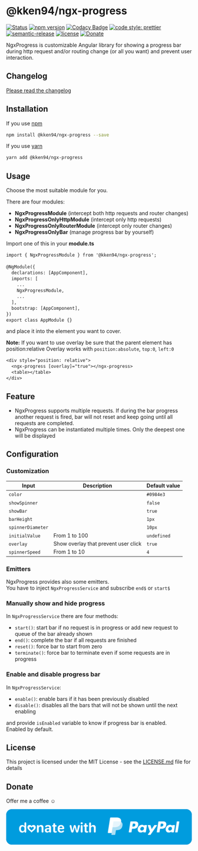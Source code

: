 # @kken94/ngx-progress
[![Status](https://travis-ci.org/kKen94/ngx-progress.svg?branch=master)](https://travis-ci.org/kKen94/ngx-progress)
[![npm version](https://img.shields.io/npm/v/@kken94/ngx-progress.svg?style=flat)](https://www.npmjs.com/package/@kken94/ngx-progress "View this project on npm")
[![Codacy Badge](https://api.codacy.com/project/badge/Grade/fbe1a29dad2448c8a1dfd9661eea7d79)](https://www.codacy.com/manual/kKen94/ngx-progress?utm_source=github.com&amp;utm_medium=referral&amp;utm_content=kKen94/ngx-progress&amp;utm_campaign=Badge_Grade)
[![code style: prettier](https://img.shields.io/badge/code_style-prettier-ff69b4.svg?style=flat)](https://github.com/prettier/prettier)
[![semantic-release](https://img.shields.io/badge/%20%20%F0%9F%93%A6%F0%9F%9A%80-semantic--release-e10079.svg)](https://github.com/semantic-release/semantic-release)
[![license](https://img.shields.io/github/license/kKen94/ngx-progress)](http://opensource.org/licenses/MIT)
[![Donate](https://img.shields.io/badge/Donate-PayPal-blue.svg)](https://paypal.me/nicolataddei)

NgxProgress is customizable Angular library for showing a progress bar during http request and/or routing change (or all you want) and prevent user interaction.

## Changelog

[Please read the changelog](CHANGELOG.md)

## Installation

If you use [npm](https://www.npmjs.com/package/npm)

```bash
npm install @kken94/ngx-progress --save
```

If you use [yarn](https://yarnpkg.com/)

```bash
yarn add @kken94/ngx-progress
```

## Usage

Choose the most suitable module for you.  

There are four modules:  
- **NgxProgressModule** (intercept both http requests and router changes)  
- **NgxProgressOnlyHttpModule** (intercept only http requests)  
- **NgxProgressOnlyRouterModule** (intercept only router changes)  
- **NgxProgressOnlyBar** (manage progress bar by yourself)  

Import one of this in your **module.ts**

```
import { NgxProgressModule } from '@kken94/ngx-progress';

@NgModule({
  declarations: [AppComponent],
  imports: [
    ...
    NgxProgressModule,
    ...
  ],
  bootstrap: [AppComponent],
})
export class AppModule {}
```
and place it into the element you want to cover.  

**Note:** If you want to use overlay be sure that the parent element has position:relative
Overlay works with ```position:absolute```, ```top:0```, ```left:0```
```
<div style="position: relative">
  <ngx-progress [overlay]="true"></ngx-progress>
  <table></table>
</div>
```

## Feature

- NgxProgress supports multiple requests. If during the bar progress another request is fired, bar will not reset and keep going until all requests are completed.  
- NgxProgress can be instantiated multiple times. Only the deepest one will be displayed

## Configuration

### Customization

| Input                  | Description        | Default value   |
| ---------------------- | ------------------ | --------------- |
| ```color```         |                    | ```#0984e3```   |
| ```showSpinner```      |                    | ```false```     |
| ```showBar```          |                    | ```true```      |
| ```barHeight```        |                    | ```1px```       |
| ```spinnerDiameter```  |                    | ```10px```      |
| ```initialValue```     | From 1 to 100      | ```undefined``` |
| ```overlay```          | Show overlay that prevent user click | ```true```      |
| ```spinnerSpeed```     | From 1 to 10       | ```4```         |


### Emitters  

NgxProgress provides also some emitters.  
You have to inject ```NgxProgressService``` and subscribe ```end$``` or ```start$```

### Manually show and hide progress

In ```NgxProgressService``` there are four methods:  
- ```start()```: start bar if no request is in progress or add new request to queue of the bar already shown
- ```end()```: complete the bar if all requests are finished
- ```reset()```: force bar to start from zero
- ```terminate()```: force bar to terminate even if some requests are in progress

### Enable and disable progress bar

In ```NgxProgressService```:  
- ```enable()```: enable bars if it has been previously disabled 
- ```disable()```: disables all the bars that will not be shown until the next enabling 

and provide ```isEnabled``` variable to know if progress bar is enabled.  
Enabled by default.

## License

This project is licensed under the MIT License - see the [LICENSE.md](LICENSE.md) file for details

## Donate

Offer me a coffee ☺

[![donate](donate.png)](https://paypal.me/nicolataddei)

